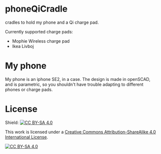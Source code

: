 # phoneQiCradle
cradles to hold my phone and a Qi charge pad.

Currently supported charge pads:
- Mophie Wireless charge pad
- Ikea Livboj

# My phone
My phone is an iphone SE2, in a case. The design is made in openSCAD, and is parametric, so you shouldn't have trouble adapting to different phones or charge pads.

# License
Shield: [![CC BY-SA 4.0][cc-by-sa-shield]][cc-by-sa]

This work is licensed under a
[Creative Commons Attribution-ShareAlike 4.0 International License][cc-by-sa].

[![CC BY-SA 4.0][cc-by-sa-image]][cc-by-sa]

[cc-by-sa]: http://creativecommons.org/licenses/by-sa/4.0/
[cc-by-sa-image]: https://licensebuttons.net/l/by-sa/4.0/88x31.png
[cc-by-sa-shield]: https://img.shields.io/badge/License-CC%20BY--SA%204.0-lightgrey.svg
